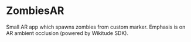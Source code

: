 # ZombiesAR
 Small AR app which spawns zombies from custom marker.  Emphasis is on AR ambient occlusion (powered by Wikitude SDK).
